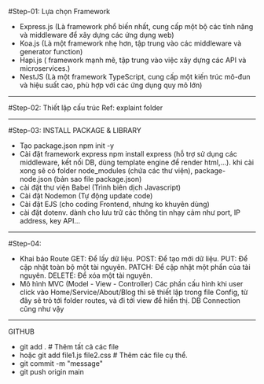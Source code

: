 #Step-01: Lựa chọn Framework

- Express.js (Là framework phổ biến nhất, cung cấp một bộ các tính năng và middleware để xây dựng các ứng dụng web)
- Koa.js (Là một framework nhẹ hơn, tập trung vào các middleware và generator function)
- Hapi.js ( framework mạnh mẽ, tập trung vào việc xây dựng các API và microservices.)
- NestJS (Là một framework TypeScript, cung cấp một kiến trúc mô-đun và hiệu suất cao, phù hợp với các ứng dụng quy mô lớn)

---

#Step-02: Thiết lập cấu trúc
Ref: explaint folder

---

#Step-03:
INSTALL PACKAGE & LIBRARY

- Tạo package.json
  npm init -y
- Cài đặt framework express
  npm install express (hỗ trợ sử dụng các middleware, kết nối DB, dùng template engine để render html,...). khi cài xong sẽ có folder node_modules (chứa các thư viện), package-node.json (bản sao file package.json)
- cài đặt thư viện Babel (Trình biên dịch Javascript)
- Cài đặt Nodemon (Tự động update code)
- Cài đặt EJS (cho coding Frontend, nhưng ko khuyên dùng)
- cài đặt dotenv. dành cho lưu trữ các thông tin nhạy cảm như port, IP address, key API...

---

#Step-04:

- Khai báo Route
  GET: Để lấy dữ liệu.
  POST: Để tạo mới dữ liệu.
  PUT: Để cập nhật toàn bộ một tài nguyên.
  PATCH: Để cập nhật một phần của tài nguyên.
  DELETE: Để xóa một tài nguyên.
- Mô hình MVC (Model - View - Controller)
  Các phần cấu hình khi user click vào Home/Service/About/Blog thì sẽ thiết lập trong file Config, từ đây sẽ trỏ tới folder routes, và đi tới view để hiển thị.
  DB Connection cũng như vậy

---

GITHUB

- git add . # Thêm tất cả các file
- hoặc git add file1.js file2.css # Thêm các file cụ thể.
- git commit -m "message"
- git push origin main
